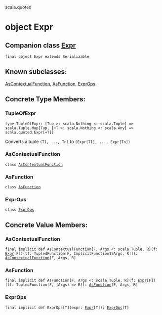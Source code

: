 scala.quoted
# object Expr

## Companion class <a href="./Expr.md">Expr</a>

<pre><code class="language-scala" >final object Expr extends Serializable</pre></code>
## Known subclasses:
<a href="./Expr$/AsContextualFunction.md">AsContextualFunction</a>, <a href="./Expr$/AsFunction.md">AsFunction</a>, <a href="./Expr$/ExprOps.md">ExprOps</a>
## Concrete Type Members:
### TupleOfExpr
<pre><code class="language-scala" >type TupleOfExpr: [Tup >: scala.Nothing <: scala.Tuple] => scala.Tuple.Map[Tup, [+T >: scala.Nothing <: scala.Any] => scala.quoted.Expr[+T]]</pre></code>
Converts a tuple `(T1, ..., Tn)` to `(Expr[T1], ..., Expr[Tn])`


### AsContextualFunction
<pre><code class="language-scala" >class <a href="./Expr$/AsContextualFunction.md">AsContextualFunction</a></pre></code>
### AsFunction
<pre><code class="language-scala" >class <a href="./Expr$/AsFunction.md">AsFunction</a></pre></code>
### ExprOps
<pre><code class="language-scala" >class <a href="./Expr$/ExprOps.md">ExprOps</a></pre></code>
## Concrete Value Members:
### AsContextualFunction
<pre><code class="language-scala" >final implicit def AsContextualFunction[F, Args <: scala.Tuple, R](f: <a href="./Expr.md">Expr</a>[F])(tf: TupledFunction[F, ImplicitFunction1[Args, R]]): <a href="./Expr$/AsContextualFunction.md">AsContextualFunction</a>[F, Args, R]</pre></code>

### AsFunction
<pre><code class="language-scala" >final implicit def AsFunction[F, Args <: scala.Tuple, R](f: <a href="./Expr.md">Expr</a>[F])(tf: TupledFunction[F, (Args) => R]): <a href="./Expr$/AsFunction.md">AsFunction</a>[F, Args, R]</pre></code>

### ExprOps
<pre><code class="language-scala" >final implicit def ExprOps[T](expr: <a href="./Expr.md">Expr</a>[T]): <a href="./Expr$/ExprOps.md">ExprOps</a>[T]</pre></code>

